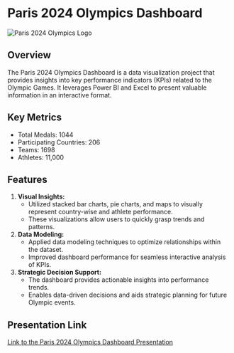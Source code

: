 <html lang="en">
<head>
    <meta charset="UTF-8">
    <meta name="viewport" content="width=device-width, initial-scale=1.0">
    <title>Paris 2024 Olympics Dashboard</title>
    <style>
        /* Add any custom CSS styles here */
    </style>
</head>
<body>
    <h1>Paris 2024 Olympics Dashboard</h1>
    <img src="link_to_image_or_logo.png" alt="Paris 2024 Olympics Logo">
    <h2>Overview</h2>
    <p>The Paris 2024 Olympics Dashboard is a data visualization project that provides insights into key performance indicators (KPIs) related to the Olympic Games. It leverages Power BI and Excel to present valuable information in an interactive format.</p>
    
   <h2>Key Metrics</h2>
    <ul>
        <li>Total Medals: 1044</li>
        <li>Participating Countries: 206</li>
        <li>Teams: 1698</li>
        <li>Athletes: 11,000</li>
    </ul>

   <h2>Features</h2>
    <ol>
        <li>
            <strong>Visual Insights:</strong>
            <ul>
                <li>Utilized stacked bar charts, pie charts, and maps to visually represent country-wise and athlete performance.</li>
                <li>These visualizations allow users to quickly grasp trends and patterns.</li>
            </ul>
        </li>
        <li>
            <strong>Data Modeling:</strong>
            <ul>
                <li>Applied data modeling techniques to optimize relationships within the dataset.</li>
                <li>Improved dashboard performance for seamless interactive analysis of KPIs.</li>
            </ul>
        </li>
        <li>
            <strong>Strategic Decision Support:</strong>
            <ul>
                <li>The dashboard provides actionable insights into performance trends.</li>
                <li>Enables data-driven decisions and aids strategic planning for future Olympic events.</li>
            </ul>
        </li>
    </ol>

   <h2>Presentation Link</h2>
    <p><a href="https://your-presentation-link-here">Link to the Paris 2024 Olympics Dashboard Presentation</a></p>

 <!-- Feel free to add any additional sections or customize further! -->

   <script>
        // Add any custom JavaScript here
    </script>
</body>
</html>
